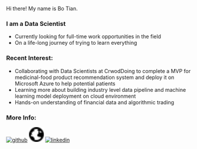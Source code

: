  Hi there! My name is Bo Tian.
 
 ### I am a Data Scientist
- Currently looking for full-time work opportunities in the field
- On a life-long journey of trying to learn everything


### Recent Interest:
- Collaborating with Data Scientists at CrwodDoing to complete a MVP for medicinal-food product recommendation system and deploy it on Microsoft Azure to help potential patients 
- Learning more about building industry level data pipeline and machine learning model deployment on cloud environment
- Hands-on understanding of financial data and algorithmic trading 



### More Info:

<div>
  <a href="https://github.com/tianbo137/My_Data_Portfolio" target="_blank" rel="noreferrer"><img width="40" alt="github" src="https://cdn.jsdelivr.net/npm/simple-icons@v3/icons/github.svg" /></a>
 <a href="https://tianbo137.github.io/" target="_blank" rel="noreferrer"><img width="40" alt="portfolio" src="https://raw.githubusercontent.com/iconic/open-iconic/master/svg/globe.svg" /></a>
<a href="https://www.linkedin.com/in/tianbo137/" target="_blank" rel="noreferrer"><img width="40" alt="linkedin" src="https://cdn.jsdelivr.net/npm/simple-icons@v3/icons/linkedin.svg" /></a>
   
</div>
